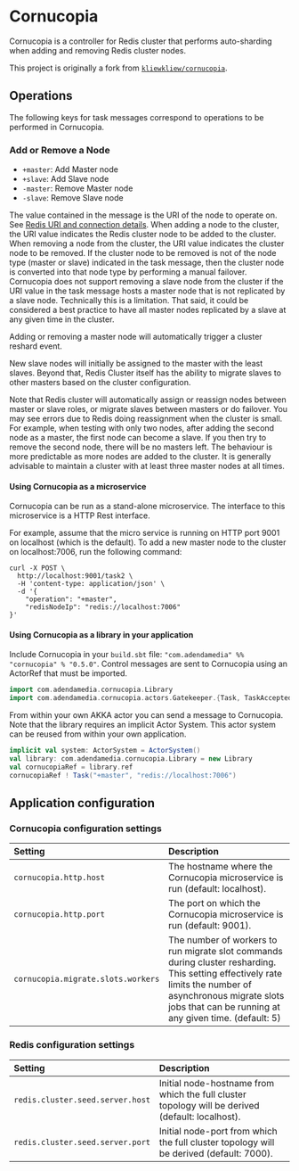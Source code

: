 # Cornucopia

Cornucopia is a controller for Redis cluster that performs auto-sharding when adding and removing Redis cluster nodes.

This project is originally a fork from [`kliewkliew/cornucopia`](https://github.com/kliewkliew/cornucopia).

## Operations

The following keys for task messages correspond to operations to be performed in Cornucopia.

### Add or Remove a Node

* `+master`: Add Master node
* `+slave`: Add Slave node
* `-master`: Remove Master node
* `-slave`: Remove Slave node

The value contained in the message is the URI of the node to operate on. See [Redis URI and connection details](https://github.com/mp911de/lettuce/wiki/Redis-URI-and-connection-details). When adding a node to the cluster, the URI value indicates the Redis cluster node to be added to the cluster. When removing a node from the cluster, the URI value indicates the cluster node to be removed. If the cluster node to be removed is not of the node type (master or slave) indicated in the task message, then the cluster node is converted into that node type by performing a manual failover. Cornucopia does not support removing a slave node from the cluster if the URI value in the task message hosts a master node that is not replicated by a slave node. Technically this is a limitation. That said, it could be considered a best practice to have all master nodes replicated by a slave at any given time in the cluster.

Adding or removing a master node will automatically trigger a cluster reshard event. 

New slave nodes will initially be assigned to the master with the least slaves. Beyond that, Redis Cluster itself has the ability to migrate slaves to other masters based on the cluster configuration.

Note that Redis cluster will automatically assign or reassign nodes between master or slave roles, or migrate slaves between masters or do failover.
You may see errors due to Redis doing reassignment when the cluster is small.
For example, when testing with only two nodes, after adding the second node as a master, the first node can become a slave.
If you then try to remove the second node, there will be no masters left.
The behaviour is more predictable as more nodes are added to the cluster.
It is generally advisable to maintain a cluster with at least three master nodes at all times.

#### Using Cornucopia as a microservice

Cornucopia can be run as a stand-alone microservice. The interface to this microservice is a HTTP Rest interface.

For example, assume that the micro service is running on HTTP port 9001 on localhost (which is the default). To add a new master node to the cluster on localhost:7006, run the following command:

```
curl -X POST \
  http://localhost:9001/task2 \
  -H 'content-type: application/json' \
  -d '{
	"operation": "+master",
	"redisNodeIp": "redis://localhost:7006"
}'
```
    
#### Using Cornucopia as a library in your application

Include Cornucopia in your `build.sbt` file: `"com.adendamedia" %% "cornucopia" % "0.5.0"`. Control messages are sent to Cornucopia using an ActorRef that must be imported.

```scala
import com.adendamedia.cornucopia.Library
import com.adendamedia.cornucopia.actors.Gatekeeper.{Task, TaskAccepted, TaskDenied}
```

From within your own AKKA actor you can send a message to Cornucopia. Note that the library requires an implicit Actor System. This actor system can be reused from within your own application.

```scala
implicit val system: ActorSystem = ActorSystem()
val library: com.adendamedia.cornucopia.Library = new Library
val cornucopiaRef = library.ref    
cornucopiaRef ! Task("+master", "redis://localhost:7006")
```

## Application configuration

### Cornucopia configuration settings

| Setting  | Description  |
|:----------|:--------------|
| `cornucopia.http.host` | The hostname where the Cornucopia microservice is run (default: localhost). |
| `cornucopia.http.port` | The port on which the Cornucopia microservice is run (default: 9001). |
| `cornucopia.migrate.slots.workers` | The number of workers to run migrate slot commands during cluster resharding. This setting effectively rate limits the number of asynchronous migrate slots jobs that can be running at any given time. (default: 5) |

### Redis configuration settings

| Setting  | Description  |
|:----------|:--------------|
| `redis.cluster.seed.server.host` | Initial node-hostname from which the full cluster topology will be derived (default: localhost). |
| `redis.cluster.seed.server.port` | Initial node-port from which the full cluster topology will be derived (default: 7000). |

